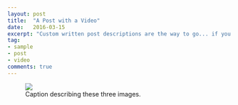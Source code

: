 ```yaml
---
layout: post
title:  "A Post with a Video"
date:   2016-03-15
excerpt: "Custom written post descriptions are the way to go... if you're not lazy."
tag:
- sample
- post
- video
comments: true
---
```

<figure class="third">
	<img src="C:/Users/user/Desktop/hello.jpg">
	<figcaption>Caption describing these three images.</figcaption>
</figure>